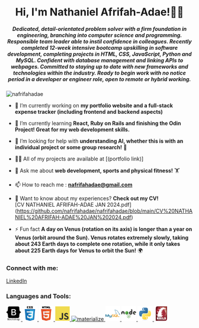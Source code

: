 <h1 align="center">Hi, I'm Nathaniel Afrifah-Adae!👨‍💻</h1>
<h5 align="center">Dedicated, detail-orientated problem solver with a firm foundation in engineering, branching into computer science and programming. Responsible team leader able to instil confidence in colleagues. Recently completed 12-week intensive bootcamp upskilling in software development, completing projects in HTML, CSS, JavaScript, Python and MySQL. Confident with database management and linking APIs to webpages. Committed to staying up to date with new frameworks and technologies within the industry. Ready to begin work with no notice period in a developer or engineer role, open to remote or hybrid working.</h5>

<p align="left"> <img src="https://komarev.com/ghpvc/?username=nafrifahadae&label=Profile%20views&color=0e75b6&style=flat" alt="nafrifahadae" /> </p>

- 🔧 I’m currently working on **my portfolio website and a full-stack expense tracker (including frontend and backend aspects)**

- 🧠 I’m currently learning **React, Ruby on Rails and finishing the Odin Project! Great for my web development skills.** 

- 🤝 I’m looking for help with **understanding AI, whether this is with an individual project or some group research!** 🦾

- 🧑‍🔧 All of my projects are available at [(portfolio link)]

- 💬 Ask me about **web development, sports and physical fitness!** 🏋️

- 📫 How to reach me : **nafrifahadae@gmail.com**

- 📄 Want to know about my experiences? **Check out my CV!** <br>
    [CV NATHANIEL AFRIFAH-ADAE JAN 2024.pdf]  
    (https://github.com/nafrifahadae/nafrifahadae/blob/main/CV%20NATHANIEL%20AFRIFAH-ADAE%20JAN%202024.pdf)
  

- ⚡ Fun fact **A day on Venus (rotation on its axis) is longer than a year on Venus (orbit around the Sun). Venus rotates extremely slowly, taking about 243 Earth days to complete one rotation, while it only takes about 225 Earth days for Venus to orbit the Sun!** 🌍

<h3 align="left">Connect with me:</h3>
<p align="left">
  <a href="https://www.linkedin.com/in/nathaniel-afrifah-adae" target="_blank" title="Let's connect on LinkedIn">LinkedIn </a>
</p>

<h3 align="left">Languages and Tools:</h3>
<p align="left"> <a href="https://getbootstrap.com" target="_blank" rel="noreferrer"> <img src="https://raw.githubusercontent.com/devicons/devicon/master/icons/bootstrap/bootstrap-plain-wordmark.svg" alt="bootstrap" width="40" height="40"/> </a> <a href="https://www.w3schools.com/css/" target="_blank" rel="noreferrer"> <img src="https://raw.githubusercontent.com/devicons/devicon/master/icons/css3/css3-original-wordmark.svg" alt="css3" width="40" height="40"/> </a> <a href="https://www.w3.org/html/" target="_blank" rel="noreferrer"> <img src="https://raw.githubusercontent.com/devicons/devicon/master/icons/html5/html5-original-wordmark.svg" alt="html5" width="40" height="40"/> </a> <a href="https://developer.mozilla.org/en-US/docs/Web/JavaScript" target="_blank" rel="noreferrer"> <img src="https://raw.githubusercontent.com/devicons/devicon/master/icons/javascript/javascript-original.svg" alt="javascript" width="40" height="40"/> </a> <a href="https://materializecss.com/" target="_blank" rel="noreferrer"> <img src="https://raw.githubusercontent.com/prplx/svg-logos/5585531d45d294869c4eaab4d7cf2e9c167710a9/svg/materialize.svg" alt="materialize" width="40" height="40"/> </a> <a href="https://www.mysql.com/" target="_blank" rel="noreferrer"> <img src="https://raw.githubusercontent.com/devicons/devicon/master/icons/mysql/mysql-original-wordmark.svg" alt="mysql" width="40" height="40"/> </a> <a href="https://nodejs.org" target="_blank" rel="noreferrer"> <img src="https://raw.githubusercontent.com/devicons/devicon/master/icons/nodejs/nodejs-original-wordmark.svg" alt="nodejs" width="40" height="40"/> </a> <a href="https://www.python.org" target="_blank" rel="noreferrer"> <img src="https://raw.githubusercontent.com/devicons/devicon/master/icons/python/python-original.svg" alt="python" width="40" height="40"/> </a> <a href="https://rubyonrails.org" target="_blank" rel="noreferrer"> <img src="https://raw.githubusercontent.com/devicons/devicon/master/icons/rails/rails-original-wordmark.svg" alt="rails" width="40" height="40"/> </a> </p>

